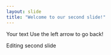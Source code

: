 ```yaml
---
layout: slide
title: "Welcome to our second slide!"
---
```

Your text
Use the left arrow to go back!

Editing second slide